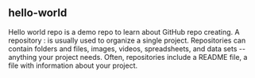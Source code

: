 ## hello-world
Hello world repo is a demo repo to learn about GitHub repo creating. 
A repository
: is usually used to organize a single project. Repositories can contain folders and files, images, videos, spreadsheets, and data sets -- anything your project needs. Often, repositories include a README file, a file with information about your project. 
